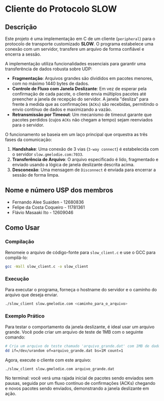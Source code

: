 # Cliente do Protocolo SLOW

## Descrição

Este projeto é uma implementação em C de um cliente (`peripheral`) para o protocolo de transporte customizado **SLOW**. O programa estabelece uma conexão com um servidor, transfere um arquivo de forma confiável e encerra a sessão.

A implementação utiliza funcionalidades essenciais para garantir uma transferência de dados robusta sobre UDP:
* **Fragmentação**: Arquivos grandes são divididos em pacotes menores, com no máximo 1440 bytes de dados.
* **Controle de Fluxo com Janela Deslizante**: Em vez de esperar pela confirmação de cada pacote, o cliente envia múltiplos pacotes até preencher a janela de recepção do servidor. A janela "desliza" para frente à medida que as confirmações (`ACKs`) são recebidas, permitindo o envio contínuo de dados e maximizando a vazão.
* **Retransmissão por Timeout**: Um mecanismo de timeout garante que pacotes perdidos (cujos `ACKs` não chegam a tempo) sejam reenviados para o servidor.

O funcionamento se baseia em um laço principal que orquestra as três fases da comunicação:
1.  **Handshake**: Uma conexão de 3 vias (`3-way connect`) é estabelecida com o servidor `slow.gmelodie.com:7033`.
2.  **Transferência de Arquivo**: O arquivo especificado é lido, fragmentado e enviado usando a lógica de janela deslizante descrita acima.
3.  **Desconexão**: Uma mensagem de `Disconnect` é enviada para encerrar a sessão de forma limpa.

## Nome e número USP dos membros

* Fernando Alee Suaiden - 12680836
* Felipe da Costa Coqueiro - 11781361
* Flávio Masaaki Ito - 12609046

## Como Usar

### Compilação

Renomeie o arquivo de código-fonte para `slow_client.c` e use o GCC para compilá-lo:

```bash
gcc -Wall slow_client.c -o slow_client
```

### Execução

Para executar o programa, forneça o hostname do servidor e o caminho do arquivo que deseja enviar.

```Bash
./slow_client slow.gmelodie.com <caminho_para_o_arquivo>
```

### Exemplo Prático

Para testar o comportamento da janela deslizante, é ideal usar um arquivo grande. Você pode criar um arquivo de teste de 1MB com o seguinte comando:

```Bash
# Cria um arquivo de teste chamado 'arquivo_grande.dat' com 1MB de dados aleatórios
dd if=/dev/urandom of=arquivo_grande.dat bs=1M count=1
```

Agora, execute o cliente com este arquivo:

```Bash
./slow_client slow.gmelodie.com arquivo_grande.dat
```

No terminal: você verá uma rajada inicial de pacotes sendo enviados sem pausas, seguida por um fluxo contínuo de confirmações (ACKs) chegando e novos pacotes sendo enviados, demonstrando a janela deslizante em ação.